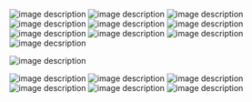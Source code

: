 ![image description](https://64.media.tumblr.com/730a12071eeb7bb7744d64cb55c4a289/7683caff4be9ee79-78/s250x400/fbf2e3449021f5620278a64626ab8c36861e453c.gifv) ![image description](https://64.media.tumblr.com/cd187abcced77c1ef497dba90e1b49c5/7683caff4be9ee79-66/s250x400/ce736444129c475b3f2d2183eeeeda07960953a2.gifv) ![image description](https://64.media.tumblr.com/02aafb8de5336865a1c6627c78eb3795/4da3e75336d50353-3f/s250x400/0931249f8a827c65ddab5736d5f2ede93ac04c58.gifv) ![image description](https://64.media.tumblr.com/b0ed84fb82ff17197ca671df837b7259/4da3e75336d50353-a8/s250x400/31d7b8915fb9ee9974e3a9f9ac4fba08b6f1057a.gifv) ![image description](https://64.media.tumblr.com/dcf0b22872903d4340efa4efe3c5f255/5999ac10681896d0-69/s250x400/f6bd42b0c7021be00209699d1cd86f293e670003.gifv) ![image description](https://64.media.tumblr.com/513b3567e3b6b43db024189c8594142d/782c1e423cdeb9ad-b7/s250x400/d5c30969de20978ec8782b4b393a75d28fe457d8.gifv) ![image description](https://64.media.tumblr.com/8329e11ab34172ada7ec1083fb1fa01f/ce8d6971ff0b799e-e0/s250x400/4b7606dfd9b78dabf30ed8afd786a99269ca183b.gifv) ![image description](https://64.media.tumblr.com/4487bc558c7931915a77079a9aced9e7/009203b5b20f7e02-31/s250x400/97dc39edbb2ed0da04cfe76efb1293bfb399fb22.gifv) ![image description](https://64.media.tumblr.com/81b037ac54a7261e22622e430e6fb2c6/5ecaa4b8aa8cbc9a-97/s250x400/9b62ed617d0f25c8dd2283eb7e9c039ec34b12ef.gifv) ![image decsription](https://64.media.tumblr.com/4d19f83d48938e72ea352ada5ec262f9/5ecaa4b8aa8cbc9a-5d/s250x400/d4e0758975decfc0846f3d73da4c02daa95088a2.gifv)

![image description](https://64.media.tumblr.com/cf12bebf71fb953be81ffc36bfc85bc0/c0410c0f1864d391-54/s400x600/a33e41535730f0aee5cd8da84508021c37d95803.gifv) 

![image description](https://64.media.tumblr.com/7fa9d1d1b9decf2a6694818aa47826be/4eee4b3b9075fbc5-23/s400x600/51ef034033d6e2a003c22122b100bb7cbb596c35.gifv) ![image description](https://64.media.tumblr.com/2fc92959e65e044919394f254d3043ea/197f12fa82e27886-44/s400x600/550c1a98fbaec108cfdc29449e3ba72ca2b29daf.gifv) ![image description](https://64.media.tumblr.com/ef3cc2178737a339b07873c2823c6549/0b617b4af86c3144-a0/s400x600/6f639ca08a711d8a1a32f86abbfa118135e9906e.gifv) ![image description](https://64.media.tumblr.com/d7f39504a673046058067b284166f07b/0b617b4af86c3144-50/s400x600/b6b176b2d676015e26a0ccb836f127d64d4cd835.gifv) ![image description](https://64.media.tumblr.com/7bb50b47dced6a59e54dd52b75dbd3f9/0b617b4af86c3144-c9/s400x600/2e08e0eb8bc501d99afaa7bdb537c3a1271ab319.gifv) ![image description](https://64.media.tumblr.com/e3ed914fc5f94c3b8efec4a258a13030/4e363739be3d4f0c-1e/s400x600/1fbd201b503cb9f7a0c2943e3c87a83e6d63c50a.gifv)
